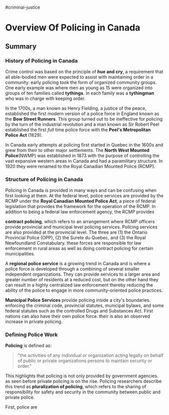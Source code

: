 #criminal-justice 
# Overview Of Policing in Canada
## Summary

### History of Policing in Canada

Crime control was based on the principle of **hue and cry**, a requirement that all able-bodied men were expected to assist with maintaining order in a community. early policing took the form of organized community groups. One early example was where men as young as 15 were organized into groups of ten families called **tythings**. In each family was a **tythingman** who was in charge with keeping order. 

In the 1700s, a man known as Henry Fielding, a justice of the peace, established the first modern version of a police force in England known as the **Bow Street Runners**. This group turned out to be ineffective for policing by the turn of the industrial revolution and a man known as Sir Robert Peel established the first *full* time police force with the **Peel's Metropolitan Police Act** (1829).

In Canada early attempts at policing first started in Quebec in the 1600s and grew from their to other major settlements. The **North West Mounted Police**(NWMP) was established in 1873 with the purpose of controlling the vast expansive western areas in Canada and had a paramilitary structure. In 1920 they were renamed to the Royal Canadian Mounted Police (RCMP).

### Structure of Policing in Canada

Policing in Canada is provided in many ways and can be confusing when first looking at them. At the federal level, police services are provided by the RCMP under the **Royal Canadian Mounted Police Act**, a piece of federal legislation that provides the framework for the operation of the RCMP. In addition to being  a federal law enforcement agency, the RCMP provides 

**contract policing**, which refers to an arrangement where RCMP officers provide provincial and municipal level policing services. Policing services are also provided at the provincial level. The three are (1) the Ontario Provincial Police (OPP), (2) the Surete du Quebec, and (3) the Royal Newfoundland Constabulary. these forces are responsible for law enforcement in rural areas as well as doing contract policing for certain municipalities. 

A **regional police service** is a growing trend in Canada and is where a police force is developed through a combining of several smaller independent organizations. They can provide services to a larger area and greater number of residents at a reduced cost, but on the other hand they can result in a highly centralized law enforcement thereby reducing the ability of the police to engage in more community-oriented police practices. 

**Municipal Police Services** provide policing inside a city's boundaries. enforcing the criminal code, provincial statutes, municipal bylaws, and some federal statutes such as the controlled Drugs and Substances Act. First nations can also have their own police force. their is also an observed increase in private policing.  

### Defining Police Work

**Policing** is defined as:
> "the activities of any individual or organization acting
> legally on behalf of public or private organizations
> persons to maintain security or order."

This highlights that policing is not only provided by government agencies. as seen before private policing is on the rise. Policing researchers describe this trend as **pluralization of policing**, which refers to the sharing of responsibility for safety and security in the community between public and private police.

First, police are 
